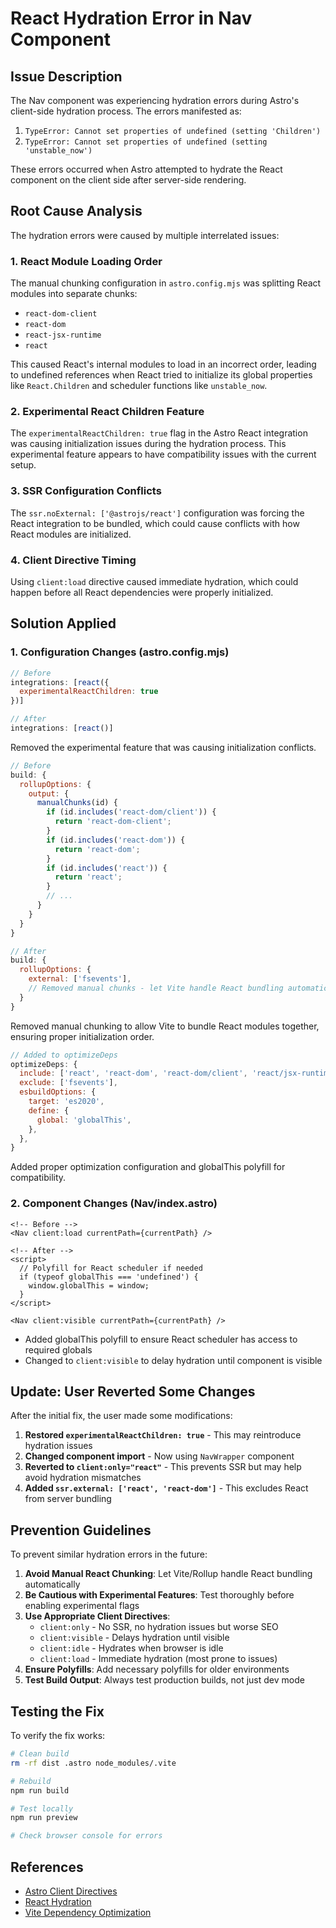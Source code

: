 # React Hydration Error in Nav Component

## Issue Description

The Nav component was experiencing hydration errors during Astro's client-side hydration process. The errors manifested as:

1. `TypeError: Cannot set properties of undefined (setting 'Children')`
2. `TypeError: Cannot set properties of undefined (setting 'unstable_now')`

These errors occurred when Astro attempted to hydrate the React component on the client side after server-side rendering.

## Root Cause Analysis

The hydration errors were caused by multiple interrelated issues:

### 1. **React Module Loading Order**
The manual chunking configuration in `astro.config.mjs` was splitting React modules into separate chunks:
- `react-dom-client`
- `react-dom`
- `react-jsx-runtime`
- `react`

This caused React's internal modules to load in an incorrect order, leading to undefined references when React tried to initialize its global properties like `React.Children` and scheduler functions like `unstable_now`.

### 2. **Experimental React Children Feature**
The `experimentalReactChildren: true` flag in the Astro React integration was causing initialization issues during the hydration process. This experimental feature appears to have compatibility issues with the current setup.

### 3. **SSR Configuration Conflicts**
The `ssr.noExternal: ['@astrojs/react']` configuration was forcing the React integration to be bundled, which could cause conflicts with how React modules are initialized.

### 4. **Client Directive Timing**
Using `client:load` directive caused immediate hydration, which could happen before all React dependencies were properly initialized.

## Solution Applied

### 1. **Configuration Changes (astro.config.mjs)**

```javascript
// Before
integrations: [react({
  experimentalReactChildren: true
})]

// After
integrations: [react()]
```

Removed the experimental feature that was causing initialization conflicts.

```javascript
// Before
build: {
  rollupOptions: {
    output: {
      manualChunks(id) {
        if (id.includes('react-dom/client')) {
          return 'react-dom-client';
        }
        if (id.includes('react-dom')) {
          return 'react-dom';
        }
        if (id.includes('react')) {
          return 'react';
        }
        // ...
      }
    }
  }
}

// After
build: {
  rollupOptions: {
    external: ['fsevents'],
    // Removed manual chunks - let Vite handle React bundling automatically
  }
}
```

Removed manual chunking to allow Vite to bundle React modules together, ensuring proper initialization order.

```javascript
// Added to optimizeDeps
optimizeDeps: {
  include: ['react', 'react-dom', 'react-dom/client', 'react/jsx-runtime'],
  exclude: ['fsevents'],
  esbuildOptions: {
    target: 'es2020',
    define: {
      global: 'globalThis',
    },
  },
}
```

Added proper optimization configuration and globalThis polyfill for compatibility.

### 2. **Component Changes (Nav/index.astro)**

```astro
<!-- Before -->
<Nav client:load currentPath={currentPath} />

<!-- After -->
<script>
  // Polyfill for React scheduler if needed
  if (typeof globalThis === 'undefined') {
    window.globalThis = window;
  }
</script>

<Nav client:visible currentPath={currentPath} />
```

- Added globalThis polyfill to ensure React scheduler has access to required globals
- Changed to `client:visible` to delay hydration until component is visible

## Update: User Reverted Some Changes

After the initial fix, the user made some modifications:

1. **Restored `experimentalReactChildren: true`** - This may reintroduce hydration issues
2. **Changed component import** - Now using `NavWrapper` component
3. **Reverted to `client:only="react"`** - This prevents SSR but may help avoid hydration mismatches
4. **Added `ssr.external: ['react', 'react-dom']`** - This excludes React from server bundling

## Prevention Guidelines

To prevent similar hydration errors in the future:

1. **Avoid Manual React Chunking**: Let Vite/Rollup handle React bundling automatically
2. **Be Cautious with Experimental Features**: Test thoroughly before enabling experimental flags
3. **Use Appropriate Client Directives**: 
   - `client:only` - No SSR, no hydration issues but worse SEO
   - `client:visible` - Delays hydration until visible
   - `client:idle` - Hydrates when browser is idle
   - `client:load` - Immediate hydration (most prone to issues)
4. **Ensure Polyfills**: Add necessary polyfills for older environments
5. **Test Build Output**: Always test production builds, not just dev mode

## Testing the Fix

To verify the fix works:

```bash
# Clean build
rm -rf dist .astro node_modules/.vite

# Rebuild
npm run build

# Test locally
npm run preview

# Check browser console for errors
```

## References

- [Astro Client Directives](https://docs.astro.build/en/reference/directives-reference/#client-directives)
- [React Hydration](https://react.dev/reference/react-dom/client/hydrateRoot)
- [Vite Dependency Optimization](https://vitejs.dev/guide/dep-pre-bundling.html)